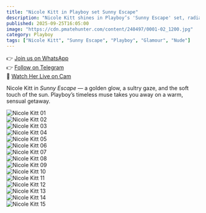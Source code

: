 ```yaml
---
title: "Nicole Kitt in Playboy set Sunny Escape"
description: "Nicole Kitt shines in Playboy’s 'Sunny Escape' set, radiating elegance and charm under the golden sun."
published: 2025-09-25T16:05:00
image: "https://cdn.pmatehunter.com/content/240497/0001-02_1200.jpg"
category: Playboy
tags: ["Nicole Kitt", "Sunny Escape", "Playboy", "Glamour", "Nude"]
---
```


👉 [Join us on WhatsApp](https://redirecting-kappa.vercel.app/)  
👉 [Follow on Telegram](https://redirecting-kappa.vercel.app/)  
🔞 [Watch Her Live on Cam](https://redirecting-kappa.vercel.app/)  

Nicole Kitt in *Sunny Escape* — a golden glow, a sultry gaze, and the soft touch of the sun. Playboy’s timeless muse takes you away on a warm, sensual getaway.

![Nicole Kitt 01](https://cdn.pmatehunter.com/content/240497/0001-01_1200.jpg)  
![Nicole Kitt 02](https://cdn.pmatehunter.com/content/240497/0001-02_1200.jpg)  
![Nicole Kitt 03](https://cdn.pmatehunter.com/content/240497/0001-03_1200.jpg)  
![Nicole Kitt 04](https://cdn.pmatehunter.com/content/240497/0001-04_1200.jpg)  
![Nicole Kitt 05](https://cdn.pmatehunter.com/content/240497/0001-05_1200.jpg)  
![Nicole Kitt 06](https://cdn.pmatehunter.com/content/240497/0001-06_1200.jpg)  
![Nicole Kitt 07](https://cdn.pmatehunter.com/content/240497/0001-07_1200.jpg)  
![Nicole Kitt 08](https://cdn.pmatehunter.com/content/240497/0001-08_1200.jpg)  
![Nicole Kitt 09](https://cdn.pmatehunter.com/content/240497/0001-09_1200.jpg)  
![Nicole Kitt 10](https://cdn.pmatehunter.com/content/240497/0001-10_1200.jpg)  
![Nicole Kitt 11](https://cdn.pmatehunter.com/content/240497/0001-11_1200.jpg)  
![Nicole Kitt 12](https://cdn.pmatehunter.com/content/240497/0001-12_1200.jpg)  
![Nicole Kitt 13](https://cdn.pmatehunter.com/content/240497/0001-13_1200.jpg)  
![Nicole Kitt 14](https://cdn.pmatehunter.com/content/240497/0001-14_1200.jpg)  
![Nicole Kitt 15](https://cdn.pmatehunter.com/content/240497/0001-15_1200.jpg)